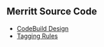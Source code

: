 ## Merritt Source Code
- [CodeBuild Design](https://github.com/CDLUC3/mrt-doc/tree/main/design/aws-build)
- [Tagging Rules](https://github.com/CDLUC3/mrt-doc/blob/main/design/aws-build/tagging.md)


